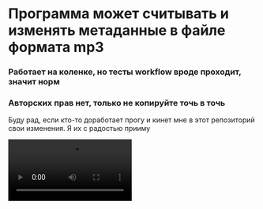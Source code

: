 # Программа может считывать и изменять метаданные в файле формата mp3
### Работает на коленке, но тесты workflow вроде проходит, значит норм
### Авторских прав нет, только не копируйте точь в точь
Буду рад, если кто-то доработает прогу и кинет мне в этот репозиторий свои изменения. Я их с радостью прииму

<video controls width="250">
  <source src="/media/cc0-videos/flower.webm" type="video/webm"/>
</video>
